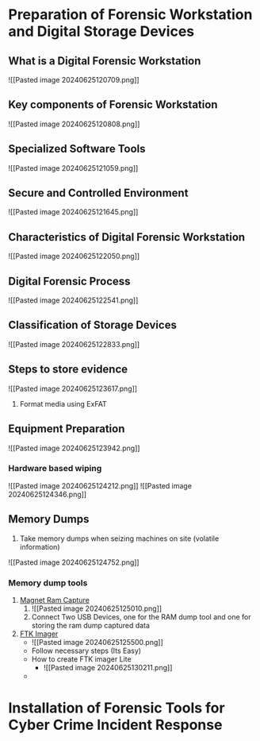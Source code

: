 # Preparation of Forensic Workstation and Digital Storage Devices

## What is a Digital Forensic Workstation

![[Pasted image 20240625120709.png]]

## Key components of Forensic Workstation

![[Pasted image 20240625120808.png]]

## Specialized Software Tools

![[Pasted image 20240625121059.png]]
## Secure and Controlled Environment

![[Pasted image 20240625121645.png]]

## Characteristics of Digital Forensic Workstation
![[Pasted image 20240625122050.png]]
## Digital Forensic Process

![[Pasted image 20240625122541.png]]

## Classification of Storage Devices

![[Pasted image 20240625122833.png]]

## Steps to store evidence
![[Pasted image 20240625123617.png]]
1. Format media using ExFAT

## Equipment Preparation

![[Pasted image 20240625123942.png]]
### Hardware based wiping
![[Pasted image 20240625124212.png]]
![[Pasted image 20240625124346.png]]

## Memory Dumps
1. Take memory dumps when seizing machines on site (volatile information)

![[Pasted image 20240625124752.png]]

### Memory dump tools

1. [Magnet Ram Capture](https://www.magnetforensics.com/resources/magnet-ram-capture/)
	1. ![[Pasted image 20240625125010.png]]
	2. Connect Two USB Devices, one for the RAM dump tool and one for storing the ram dump captured data
2. [FTK Imager](https://www.exterro.com/ftk-product-downloads/ftk-imager-version-4-7-1)
	- ![[Pasted image 20240625125500.png]]
	- Follow necessary steps (Its Easy)
	- How to create FTK imager Lite
		- ![[Pasted image 20240625130211.png]]
	- 

# Installation of Forensic Tools for Cyber Crime Incident Response

